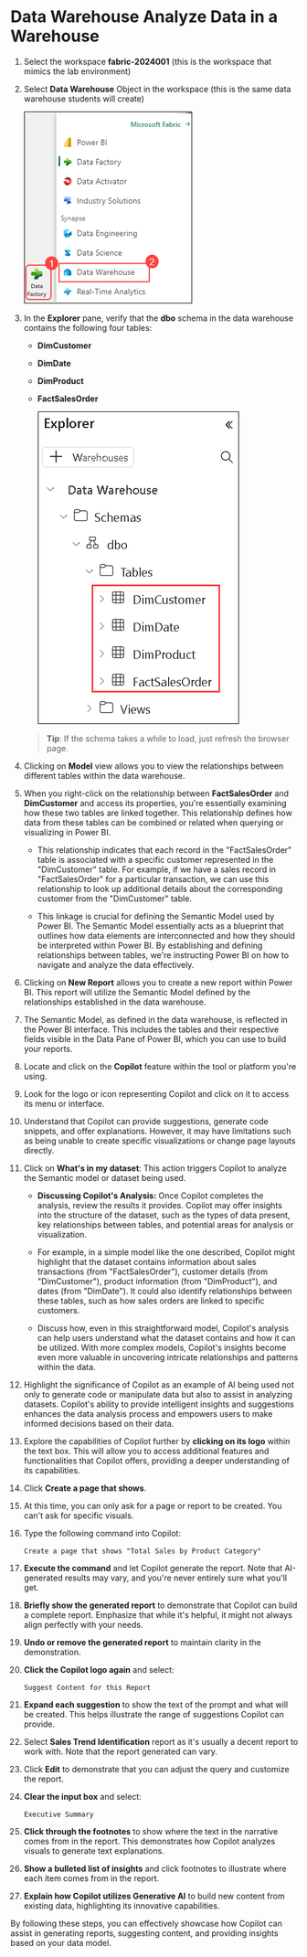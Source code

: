 # Data Warehouse Analyze Data in a Warehouse

1. Select the workspace **fabric-2024001** (this is the workspace that mimics the lab environment)

1. Select **Data Warehouse** Object in the workspace (this is the same data warehouse students will create)

    ![New dataflow.](./Images/2.png)

 
1. In the **Explorer** pane, verify that the **dbo** schema in the data warehouse contains the following four tables:
    - **DimCustomer**
    - **DimDate**
    - **DimProduct**
    - **FactSalesOrder**

      ![01](./Images/02/Pg4-T2-S9.png)  

    > **Tip**: If the schema takes a while to load, just refresh the browser page.
 
1. Clicking on **Model** view allows you to view the relationships between different tables within the data warehouse.

1. When you right-click on the relationship between **FactSalesOrder** and **DimCustomer** and access its properties, you're essentially examining how these two tables are linked together. This relationship defines how data from these tables can be combined or related when querying or visualizing in Power BI.

    - This relationship indicates that each record in the "FactSalesOrder" table is associated with a specific customer represented in the "DimCustomer" table. For example, if we have a sales record in "FactSalesOrder" for a particular transaction, we can use this relationship to look up additional details about the corresponding customer from the "DimCustomer" table.

    - This linkage is crucial for defining the Semantic Model used by Power BI. The Semantic Model essentially acts as a blueprint that outlines how data elements are interconnected and how they should be interpreted within Power BI. By establishing and defining relationships between tables, we're instructing Power BI on how to navigate and analyze the data effectively.
 
1. Clicking on **New Report** allows you to create a new report within Power BI. This report will utilize the Semantic Model defined by the relationships established in the data warehouse.

1. The Semantic Model, as defined in the data warehouse, is reflected in the Power BI interface. This includes the tables and their respective fields visible in the Data Pane of Power BI, which you can use to build your reports.

1. Locate and click on the **Copilot** feature within the tool or platform you're using.

1. Look for the logo or icon representing Copilot and click on it to access its menu or interface.

1. Understand that Copilot can provide suggestions, generate code snippets, and offer explanations. However, it may have limitations such as being unable to create specific visualizations or change page layouts directly.

1. Click on **What's in my dataset**: This action triggers Copilot to analyze the Semantic model or dataset being used.

    - **Discussing Copilot's Analysis:** Once Copilot completes the analysis, review the results it provides. Copilot may offer insights into the structure of the dataset, such as the types of data present, key relationships between tables, and potential areas for analysis or visualization.

    - For example, in a simple model like the one described, Copilot might highlight that the dataset contains information about sales transactions (from "FactSalesOrder"), customer details (from "DimCustomer"), product information (from "DimProduct"), and dates (from "DimDate"). It could also identify relationships between these tables, such as how sales orders are linked to specific customers.

    - Discuss how, even in this straightforward model, Copilot's analysis can help users understand what the dataset contains and how it can be utilized. With more complex models, Copilot's insights become even more valuable in uncovering intricate relationships and patterns within the data.
    
1. Highlight the significance of Copilot as an example of AI being used not only to generate code or manipulate data but also to assist in analyzing datasets. Copilot's ability to provide intelligent insights and suggestions enhances the data analysis process and empowers users to make informed decisions based on their data.
 
1. Explore the capabilities of Copilot further by **clicking on its logo** within the text box. This will allow you to access additional features and functionalities that Copilot offers, providing a deeper understanding of its capabilities.
 
1. Click **Create a page that shows**.
   
1. At this time, you can only ask for a page or report to be created. You can't ask for specific visuals.
 
1. Type the following command into Copilot:
  
    ```
    Create a page that shows "Total Sales by Product Category"
    ```
 
1. **Execute the command** and let Copilot generate the report. Note that AI-generated results may vary, and you're never entirely sure what you'll get.
 
1. **Briefly show the generated report** to demonstrate that Copilot can build a complete report. Emphasize that while it's helpful, it might not always align perfectly with your needs.

1. **Undo or remove the generated report** to maintain clarity in the demonstration.
 
1. **Click the Copilot logo again** and select:

    ```
    Suggest Content for this Report
    ```
 
1. **Expand each suggestion** to show the text of the prompt and what will be created. This helps illustrate the range of suggestions Copilot can provide.
 
1. Select **Sales Trend Identification** report as it's usually a decent report to work with. Note that the report generated can vary.
 
1. Click **Edit** to demonstrate that you can adjust the query and customize the report.

1. **Clear the input box** and select:

    ```
    Executive Summary
    ```

1. **Click through the footnotes** to show where the text in the narrative comes from in the report. This demonstrates how Copilot analyzes visuals to generate text explanations.

1. **Show a bulleted list of insights** and click footnotes to illustrate where each item comes from in the report.

1. **Explain how Copilot utilizes Generative AI** to build new content from existing data, highlighting its innovative capabilities.

By following these steps, you can effectively showcase how Copilot can assist in generating reports, suggesting content, and providing insights based on your data model.
